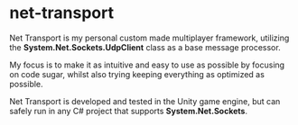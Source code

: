 # net-transport

Net Transport is my personal custom made multiplayer framework, utilizing the **System.Net.Sockets.UdpClient** class as a base message processor.

My focus is to make it as intuitive and easy to use as possible by focusing on code sugar, whilst also trying keeping everything as optimized as possible.

Net Transport is developed and tested in the Unity game engine, but can safely run in any C# project that supports **System.Net.Sockets**.